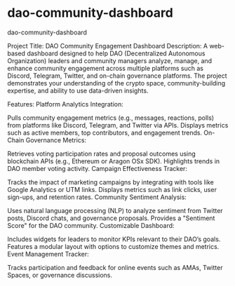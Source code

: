# dao-community-dashboard
dao-community-dashboard

Project Title: DAO Community Engagement Dashboard
Description:
A web-based dashboard designed to help DAO (Decentralized Autonomous Organization) leaders and community managers analyze, manage, and enhance community engagement across multiple platforms such as Discord, Telegram, Twitter, and on-chain governance platforms. The project demonstrates your understanding of the crypto space, community-building expertise, and ability to use data-driven insights.

Features:
Platform Analytics Integration:

Pulls community engagement metrics (e.g., messages, reactions, polls) from platforms like Discord, Telegram, and Twitter via APIs.
Displays metrics such as active members, top contributors, and engagement trends.
On-Chain Governance Metrics:

Retrieves voting participation rates and proposal outcomes using blockchain APIs (e.g., Ethereum or Aragon OSx SDK).
Highlights trends in DAO member voting activity.
Campaign Effectiveness Tracker:

Tracks the impact of marketing campaigns by integrating with tools like Google Analytics or UTM links.
Displays metrics such as link clicks, user sign-ups, and retention rates.
Community Sentiment Analysis:

Uses natural language processing (NLP) to analyze sentiment from Twitter posts, Discord chats, and governance proposals.
Provides a "Sentiment Score" for the DAO community.
Customizable Dashboard:

Includes widgets for leaders to monitor KPIs relevant to their DAO’s goals.
Features a modular layout with options to customize themes and metrics.
Event Management Tracker:

Tracks participation and feedback for online events such as AMAs, Twitter Spaces, or governance discussions.
